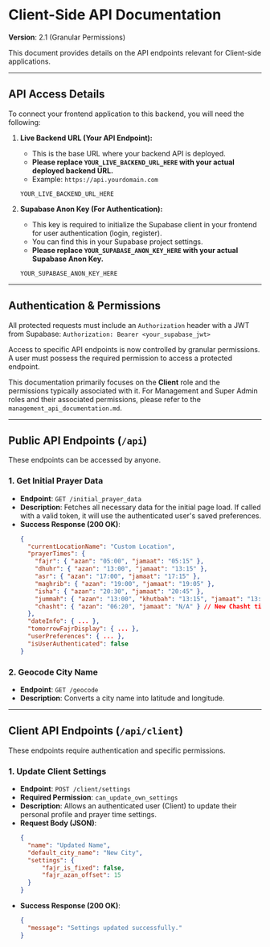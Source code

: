 # Client-Side API Documentation

**Version**: 2.1 (Granular Permissions)

This document provides details on the API endpoints relevant for Client-side applications.

---

## API Access Details

To connect your frontend application to this backend, you will need the following:

1.  **Live Backend URL (Your API Endpoint):**
    *   This is the base URL where your backend API is deployed.
    *   **Please replace `YOUR_LIVE_BACKEND_URL_HERE` with your actual deployed backend URL.**
    *   Example: `https://api.yourdomain.com`
    ```
    YOUR_LIVE_BACKEND_URL_HERE
    ```

2.  **Supabase Anon Key (For Authentication):**
    *   This key is required to initialize the Supabase client in your frontend for user authentication (login, register).
    *   You can find this in your Supabase project settings.
    *   **Please replace `YOUR_SUPABASE_ANON_KEY_HERE` with your actual Supabase Anon Key.**
    ```
    YOUR_SUPABASE_ANON_KEY_HERE
    ```

---

## Authentication & Permissions

All protected requests must include an `Authorization` header with a JWT from Supabase:
`Authorization: Bearer <your_supabase_jwt>`

Access to specific API endpoints is now controlled by granular permissions. A user must possess the required permission to access a protected endpoint.

This documentation primarily focuses on the **Client** role and the permissions typically associated with it. For Management and Super Admin roles and their associated permissions, please refer to the `management_api_documentation.md`.

---

## Public API Endpoints (`/api`)

These endpoints can be accessed by anyone.

### 1. Get Initial Prayer Data

- **Endpoint**: `GET /initial_prayer_data`
- **Description**: Fetches all necessary data for the initial page load. If called with a valid token, it will use the authenticated user's saved preferences.
- **Success Response (200 OK)**:
  ```json
  {
    "currentLocationName": "Custom Location",
    "prayerTimes": {
      "fajr": { "azan": "05:00", "jamaat": "05:15" },
      "dhuhr": { "azan": "13:00", "jamaat": "13:15" },
      "asr": { "azan": "17:00", "jamaat": "17:15" },
      "maghrib": { "azan": "19:00", "jamaat": "19:05" },
      "isha": { "azan": "20:30", "jamaat": "20:45" },
      "jummah": { "azan": "13:00", "khutbah": "13:15", "jamaat": "13:30" },
      "chasht": { "azan": "06:20", "jamaat": "N/A" } // New Chasht time
    },
    "dateInfo": { ... },
    "tomorrowFajrDisplay": { ... },
    "userPreferences": { ... },
    "isUserAuthenticated": false
  }
  ```

### 2. Geocode City Name

- **Endpoint**: `GET /geocode`
- **Description**: Converts a city name into latitude and longitude.

---

## Client API Endpoints (`/api/client`)

These endpoints require authentication and specific permissions.

### 1. Update Client Settings

- **Endpoint**: `POST /client/settings`
- **Required Permission**: `can_update_own_settings`
- **Description**: Allows an authenticated user (Client) to update their personal profile and prayer time settings.
- **Request Body (JSON)**:
  ```json
  {
    "name": "Updated Name",
    "default_city_name": "New City",
    "settings": {
        "fajr_is_fixed": false,
        "fajr_azan_offset": 15
    }
  }
  ```
- **Success Response (200 OK)**:
  ```json
  {
    "message": "Settings updated successfully."
  }
  ```